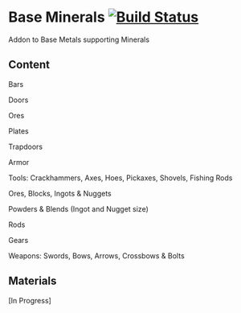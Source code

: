 # Base Minerals [![Build Status](https://travis-ci.org/jriwanek/BaseMinerals.svg?branch=master)](https://travis-ci.org/jriwanek/BaseMinerals)
Addon to Base Metals supporting Minerals

Content
-------
Bars

Doors

Ores

Plates

Trapdoors

Armor

Tools: Crackhammers, Axes, Hoes, Pickaxes, Shovels, Fishing Rods

Ores, Blocks, Ingots & Nuggets

Powders & Blends (Ingot and Nugget size)

Rods

Gears

Weapons: Swords, Bows, Arrows, Crossbows & Bolts

Materials
---------
[In Progress]